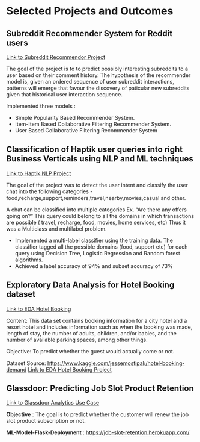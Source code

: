Selected Projects and Outcomes
==============================
## Subreddit Recommender System for Reddit users

[Link to Subreddit Recommendor Project](https://github.com/birajparikh16/Recommender_system_Capstone_Project-2)

The goal of the project is to to predict possibly interesting subreddits to a user based on their comment history.
The hypothesis of the recommender model is, given an ordered sequence of user subreddit interactions, patterns will emerge that favour the discovery of paticular new subreddits given that historical user interaction sequence.

Implemented three models :

   - Simple Popularity Based Recommender System.
   - Item-Item Based Collaborative Filtering Recommender System.
   - User Based Collaborative Filtering Recommender System

## Classification of Haptik user queries into right Business Verticals using NLP and ML techniques

[Link to Haptik NLP Project](https://github.com/birajparikh16/Haptik_Text_Classification_Capstone_Project-1)

The goal of the project was to detect the user intent and classify the user chat into the following categories - food,recharge,support,reminders,travel,nearby,movies,casual and other.

A chat can be classified into multiple categories Ex. “Are there any offers going on?”
This query could belong to all the domains in which transactions are possible ( travel, recharge, food, movies, home services, etc)
Thus it was a Multiclass and multilabel problem.

- Implemented a multi-label classifier using the training data. The classifier tagged all the possible domains (food, support etc) for each query using Decision Tree, Logistic Regression and Random forest algorithms.
- Achieved a label accuracy of 94% and subset accuracy of 73%

## Exploratory Data Analysis for Hotel Booking dataset

[Link to EDA Hotel Booking](https://github.com/birajparikh16/Exploratory-Data-Analysis-Hotel-Bookings)

Content: This data set contains booking information for a city hotel and a resort hotel and includes information such as when the booking was made, length of stay, the number of adults, children, and/or babies, and the number of available parking spaces, among other things.

Objective: To predict whether the guest would actually come or not.

Dataset Source: https://www.kaggle.com/jessemostipak/hotel-booking-demand
[Link to EDA Hotel Booking Project](https://github.com/birajparikh16/Exploratory-Data-Analysis-Hotel-Bookings)

## Glassdoor: Predicting Job Slot Product Retention

[Link to Glassdoor Analytics Use Case](https://github.com/birajparikh16/Glassdoor-Predicting-Job-Slot-Product-Retention)

**Objective** : The goal is to predict whether the customer will renew the job slot product subscription or not.

**ML-Model-Flask-Deployment** : https://job-slot-retention.herokuapp.com/

